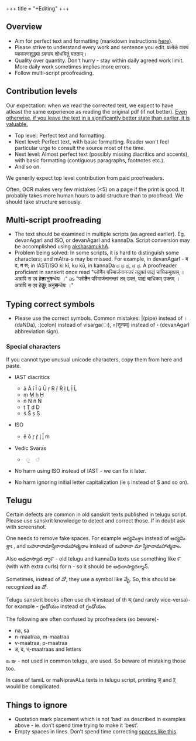 +++
title = "+Editing"
+++

## Overview
- Aim for perfect text and formatting (markdown instructions [here](markdown)).
- Please strive to understand every work and sentence you edit. प्रत्येकं वाक्यं व्याकरणशुद्ध्या ऽवगत्य शोधयितुं यतताम्।
- Quality over quantity. Don't hurry - stay within daily agreed work limit. More daily work sometimes implies more errors.  
- Follow multi-script proofreading.

## Contribution levels
Our expectation: when we read the corrected text, we expect to have atleast the same experience as reading the original pdf (if not better). <u>Even otherwise, if you leave the text in a significantly better state than earlier, it is valuable.</u>

- Top level: Perfect text and formatting.
- Next level: Perfect text, with basic formatting. Reader won't feel particular urge to consult the source most of the time.
- Next level: Almost perfect text (possibly missing diacritics and accents), with basic formatting (contiguous paragraphs, footnotes etc.).
- And so on.

We generlly expect top level contribution from paid proofreaders.

Often, OCR makes very few mistakes (<5) on a page if the print is good. It probably takes more human hours to add structure than to proofread. We should take structure seriously.

## Multi-script proofreading
- The text should be examined in multiple scripts (as agreed earlier). Eg. devanAgarI and ISO, or devanAgarI and kannaDa. Script conversion may be accomplished using [aksharamukhA](https://aksharamukha.appspot.com/converter).
- Problem being solved: In some scripts, it is hard to distinguish some characters; and mAtra-s may be missed. For example, in devanAgarI - ब‌ व, म स; in IAST/ISO ki kī, ku kū, in kannaDa ದ ಧ ಥ, ಡ ಢ. A proofreader proficient in sanskrit once read  "प्लो**ने**न परिमार्जनानन्तरं तदुक्तं पाद्यं चाधिकमुक्तम् । अत्रापि स एव हे**त**रनु**म**न्धेयः ।" as "प्लो**ते**न परिमार्जनानन्तरं तद् उक्तं, पाद्यं चाधिकम् उक्तम् । अत्रापि स एव हे**तु**र् अनु**स**न्धेयः ।"

## Typing correct symbols
- Please use the correct symbols. Common mistakes: |(pipe) instead of ।(daNDa), :(colon) instead of visarga(ः), ०(शून्यम्) instead of ॰ (devanAgarI abbreviation sign).

### Special characters
If you cannot type unusual unicode characters, copy them from here and paste.

- IAST diacritics
  - ā Ā ī Ī ū Ū ṛ Ṛ ṝ Ṝ ḷ	Ḷ ḹ	Ḹ
  - ṃ Ṃ ḥ Ḥ
  - ṅ  Ṅ ñ Ñ
  - ṭ Ṭ ḍ Ḍ
  - ś Ś ṣ Ṣ
- ISO
  - ē ō r̥ r̥̄ l̥ l̥̄ ṁ
- Vedic Svaras
  - `  ॒   ॑ `

- No harm using ISO instead of IAST - we can fix it later.
- No harm ignoring initial letter capitalization (ie ṣ instead of Ṣ and so on).

## Telugu
Certain defects are common in old sanskrit texts published in telugu script. Please use sanskrit knowledge to detect and correct those. If in doubt ask with screenshot.

One needs to remove fake spaces.  For example ఆర్యమిశ్రాః instead of ఆర్యమి శ్రాః , and బహూనామాస్తికానామహాత్మనాం instead of బహూనా మా స్తికానామహాత్మనాం.

Also అథచాస్యాద ర్శా౯ - old telugu and kannaDa texts use something like ౯ (with with extra curls)  for n - so it should be అథచాస్యాదర్శాన్.

Sometimes, instead of వో, they use a symbol like వేృ. So, this should be recognized as వో.

Telugu sanskrit books often use dh ध् instead of th थ् (and rarely vice-versa)- for example - గ్రంథోయం instead of గ్రంధోయం.

The following are often confused by proofreaders (so beware)- 

- na, sa
- n-maatraa, m-maatraa 
- v-maatraa, p-maatraa
- ड, द, ध्-maatraas and letters 

ఙ ఞ - not used in common telugu, are used. So beware of mistaking those too.

In case of tamiL or maNipravALa texts in telugu script, printing ऴ् and ऱ् would be complicated.

## Things to ignore
- Quotation mark placement which is not ‘bad’ as described in examples above - ie. don’t spend time trying to make it ‘best’.
- Empty spaces in lines. Don’t spend time correcting [spaces like this](https://i.imgur.com/On0RioK.png).

